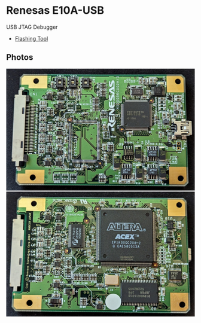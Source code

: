 # Renesas E10A-USB
USB JTAG Debugger
 - [Flashing Tool](flasher/README.md)

## Photos
![PCB Top](pcb_top.jpg)
![PCB Top](pcb_bottom.jpg)
